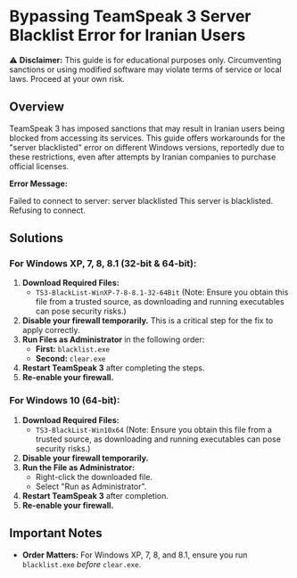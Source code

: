# Bypassing TeamSpeak 3 Server Blacklist Error for Iranian Users

⚠️ **Disclaimer:** This guide is for educational purposes only. Circumventing sanctions or using modified software may violate terms of service or local laws. Proceed at your own risk.

## Overview

TeamSpeak 3 has imposed sanctions that may result in Iranian users being blocked from accessing its services. This guide offers workarounds for the "server blacklisted" error on different Windows versions, reportedly due to these restrictions, even after attempts by Iranian companies to purchase official licenses.

**Error Message:**

Failed to connect to server: server blacklisted
This server is blacklisted. Refusing to connect.

## Solutions

### For Windows XP, 7, 8, 8.1 (32-bit & 64-bit):

1.  **Download Required Files:**
    * `TS3-BlackList-WinXP-7-8-8.1-32-64Bit` (Note: Ensure you obtain this file from a trusted source, as downloading and running executables can pose security risks.)
2.  **Disable your firewall temporarily.** This is a critical step for the fix to apply correctly.
3.  **Run Files as Administrator** in the following order:
    * **First:** `blacklist.exe`
    * **Second:** `clear.exe`
4.  **Restart TeamSpeak 3** after completing the steps.
5.  **Re-enable your firewall.**

### For Windows 10 (64-bit):

1.  **Download Required Files:**
    * `TS3-BlackList-Win10x64` (Note: Ensure you obtain this file from a trusted source, as downloading and running executables can pose security risks.)
2.  **Disable your firewall temporarily.**
3.  **Run the File as Administrator:**
    * Right-click the downloaded file.
    * Select "Run as Administrator".
4.  **Restart TeamSpeak 3** after completion.
5.  **Re-enable your firewall.**

## Important Notes

* **Order Matters:** For Windows XP, 7, 8, and 8.1, ensure you run `blacklist.exe` *before* `clear.exe`.
